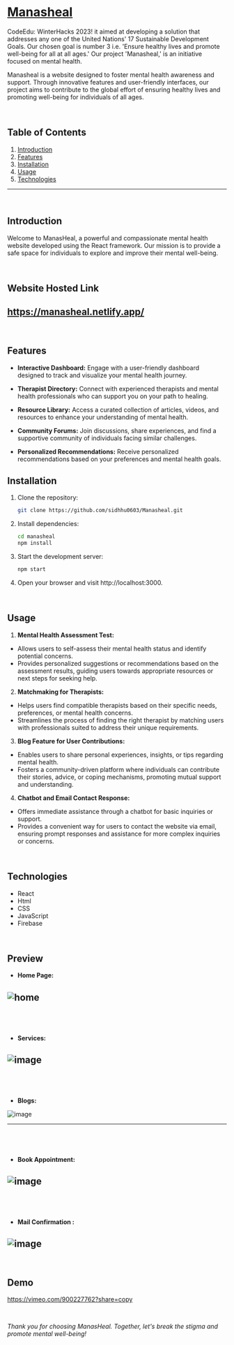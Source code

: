 # [Manasheal](https://manasheal.netlify.app/)

CodeEdu: WinterHacks 2023! it aimed at developing a solution that addresses any one of the United Nations' 17 Sustainable Development Goals. Our chosen goal is number 3 i.e. 'Ensure healthy lives and promote well-being for all at all ages.' 
Our project  'Manasheal,' is an initiative focused on mental health.

Manasheal is a website designed to foster mental health awareness and support. Through innovative features and user-friendly interfaces, our project aims to contribute to the global effort of ensuring healthy lives and promoting well-being for individuals of all ages.


&nbsp;

## Table of Contents

1. [Introduction](#1-introduction)
2. [Features](#2-features)
3. [Installation](#3-installation)
4. [Usage](#4-usage)
5. [Technologies](#5-technologies)


---
&nbsp;

## Introduction

Welcome to ManasHeal, a powerful and compassionate mental health website developed using the React framework. Our mission is to provide a safe space for individuals to explore and improve their mental well-being.
&nbsp;

&nbsp;

## Website Hosted Link

https://manasheal.netlify.app/
---
&nbsp;
## Features

- **Interactive Dashboard:** Engage with a user-friendly dashboard designed to track and visualize your mental health journey.

- **Therapist Directory:** Connect with experienced therapists and mental health professionals who can support you on your path to healing.

- **Resource Library:** Access a curated collection of articles, videos, and resources to enhance your understanding of mental health.

- **Community Forums:** Join discussions, share experiences, and find a supportive community of individuals facing similar challenges.

- **Personalized Recommendations:** Receive personalized recommendations based on your preferences and mental health goals.
&nbsp;

## Installation

1. Clone the repository:
   ```bash
   git clone https://github.com/sidhhu0603/Manasheal.git
   ```
2. Install dependencies:
   ```bash
   cd manasheal
   npm install
   ```
3. Start the development server:
   ```bash
   npm start
   ```
4. Open your browser and visit http://localhost:3000.

&nbsp;

## Usage
1. **Mental Health Assessment Test:**
 - Allows users to self-assess their mental health status and identify potential concerns.
- Provides personalized suggestions or recommendations based on the assessment results, guiding users towards appropriate resources or next steps for seeking help.

2. **Matchmaking for Therapists:**
- Helps users find compatible therapists based on their specific needs, preferences, or mental health concerns.
- Streamlines the process of finding the right therapist by matching users with professionals suited to address their unique requirements.

3. **Blog Feature for User Contributions:**
- Enables users to share personal experiences, insights, or tips regarding mental health.
- Fosters a community-driven platform where individuals can contribute their stories, advice, or coping mechanisms, promoting mutual support and understanding.

4. **Chatbot and Email Contact Response:**
- Offers immediate assistance through a chatbot for basic inquiries or support.
- Provides a convenient way for users to contact the website via email, ensuring prompt responses and assistance for more complex inquiries or concerns.

&nbsp;


## Technologies
- React
- Html
- CSS
- JavaScript
- Firebase

&nbsp;




## Preview

- **Home Page:**

![home](https://github.com/sidhhu0603/Manasheal/assets/78198500/a78ecf3e-0935-4247-bd7a-5772aea9ef1c)
---
&nbsp;
---
- **Services:**

![image](https://github.com/sidhhu0603/Manasheal/assets/78198500/9f8b8cfd-bac0-4fa2-b091-c8058e110df0)
---
&nbsp;
---
- **Blogs:**

![image](https://github.com/sidhhu0603/Manasheal/assets/78198500/650a3ad8-4fb7-47c9-b73c-08d6bc05df1c)

---
&nbsp;
---
- **Book Appointment:**

![image](https://github.com/sidhhu0603/Manasheal/assets/78198500/38dabd25-3d19-4ff3-86ac-591babbe3591)
---
&nbsp;
---
- **Mail Confirmation :**

![image](https://github.com/sidhhu0603/Manasheal/assets/78198500/61f75a13-c78e-4f18-85b1-e2f5f4ed6256)
---

&nbsp;

## Demo
https://vimeo.com/900227762?share=copy

&nbsp;

*Thank you for choosing ManasHeal. Together, let's break the stigma and promote mental well-being!*
